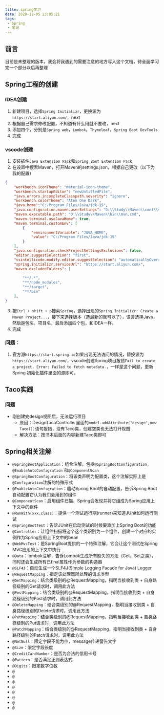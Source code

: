 ```yaml
---
title: spring学习
date: 2020-12-05 23:05:21
tags:
 - Spring
 - 笔记
---
```


## 前言

目前是未整理的版本，我会将我遇到的需要注意的地方写入这个文档，待全面学习完一个部分以后再整理

<!-- more -->

## Spring工程的创建

### IDEA创建

1. 新建项目，选择`Spring Initializr`，更换源为`https://start.aliyun.com/`，next
2. 根据自己需求修改配置，不知道有什么用就不要改，next
3. 添加四个，分别是`Spring web`，`Lombok`，`Thymeleaf`，`Spring Boot DevTools`
4. 完成

### vscode创建

1. 安装插件`Java Extension Pack`和`Spring Boot Extension Pack`
2. 在设置中搜索Maven，打开Maven的settings.json，根据自己更改（以下为我的配置）

```json
{
    "workbench.iconTheme": "material-icon-theme",
    "workbench.startupEditor": "newUntitledFile",
    "java.errors.incompleteClasspath.severity": "ignore",
    "workbench.colorTheme": "Atom One Dark",
    "java.home":"C:/Program Files/Java/jdk-15",
    "java.configuration.maven.userSettings": "D:\\Study\\Maven\\conf\\settings.xml",
    "maven.executable.path": "D:\\Study\\Maven\\bin\\mvn.cmd",
    "maven.terminal.useJavaHome": true,
    "maven.terminal.customEnv": [
        {
            "environmentVariable": "JAVA_HOME",
            "value": "C:/Program Files/Java/jdk-15"
        }
    ],
    "java.configuration.checkProjectSettingsExclusions": false,
    "editor.suggestSelection": "first",
    "vsintellicode.modify.editor.suggestSelection": "automaticallyOverrodeDefaultValue",
    "spring.initializr.serviceUrl": "https://start.aliyun.com/",
    "maven.excludedFolders": [
    
        "**/.*",
        "**/node_modules",
        "**/target",
        "**/bin"
    ],
}
```

3. 按`Ctrl + shift + p`搜索`Spring`，选择出现的`Spring Initializr: Create a Maven Project...`，接下来选择版本（选最新的就可以了），语言选择Java，然后是包名，项目名，最后添加四个包，和IDEA一样。
4. 完成

### 问题：

1. 官方源`https://start.spring.io`如果出现无法访问的情况，替换源为`https://start.aliyun.com/`，vscode创建Spring项目报错`Fail to create a project. Error: Failed to fetch metadata.`，一样是这个问题，更新Spring 初始化插件里面的源即可。

## Taco实践



### 问题

- 刚创建完design视图后，无法运行项目
  - 原因：DesignTacoController里面的`model.addAttribute("design",new Taco())`语句报错，没有Taco类，创建空类也无法打开视图
  - 解决方法：按书本后面的内容新建Taco类即可

## Spring相关注解

- `@SpringBootApplication`：组合注解，包括`@SpringBootConfiguration`，`@EnableAntoConfigration` 和`@ComponentScan`
- `@SpringBootConfiguration`：将该类声明为配置类，这个注解实际上是`@Configuration`注解的特殊形式
- `@EnableAntoConfigration`：启动Spring Boot的自动配置，告诉Spring Boot自动配置它认为我们会用到的组件
- `@ComponentScan`：启用组件扫描，Spring会发现并将它组成为Spring应用上下文中的组件
- `@RunWith(xxx.class)`：提供一个测试运行期(runner)来知道JUnit如何运行测试
- `@SpringBootTest`：告诉JUnit在启动测试的时候要添加上Spring Boot的功能
- `@Controller`：让组件扫描将这个这个类识别为一个组件，创建一个对应的实例作为Spring应用上下文中的bean
- `@WebMvcTest`：是SpringBoot提供的一个特殊注解，它会让这个测试在Spring MVC应用的上下文中执行
- `@Data`：lombok注解，告诉Lombok生成所有缺失的方法（Get，Set之类），同时还会生成所有已final属性作为参数的构造器
- `@SLF4J`：自动生成一个SLF4J(Simple Logging Facade for Java) Logger
- `@RequestMapping`：指定该处理器所处理的请求类型
- `@GetMapping`：结合类级别的@RequestMapping，指明当接收到类 + 自身路径级别的Get请求时，调用此方法
- `@PostMapping`：结合类级别的@RequestMapping，指明当接收到类 + 自身路径级别的Post请求时，调用此方法
- `@DeleteMapping`：结合类级别的@RequestMapping，指明当接收到类 + 自身路径级别的Delete请求时，调用此方法
- `@PutMapping`：结合类级别的@RequestMapping，指明当接收到类 + 自身路径级别的Put请求时，调用此方法
- `@PatchMapping`：结合类级别的@RequestMapping，指明当接收到类 + 自身路径级别的Patch请求时，调用此方法
- `@NotNull`：限定字段不能为空，message传递警告文字
- `@Size`：限定字段长度
- `@CreditCardNumber`：是否为合法的信用卡号
- `@Pattern`：是否满足正则表达式
- `@Digits`：限定数字位数
- `@`
- `@`
- `@`
- `@`
- `@`
- `@`
- `@`
- `@`

